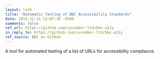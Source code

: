 ```yaml
---
layout: link
title: "Automatic Testing of BBC Accessibility Standards"
date: 2015-12-11 13:07:18 -0500
comments: false
ref_url: https://github.com/cucumber-ltd/bbc-a11y
in_reply_to: https://github.com/cucumber-ltd/bbc-a11y
ref_source: BBC on GitHub
---
```


A tool for automated testing of a list of URLs for accessibility compliance.